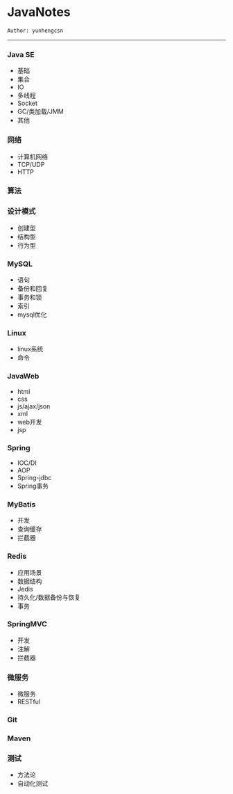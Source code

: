 # JavaNotes
    Author: yunhengcsn
---
### Java SE
- 基础
- 集合
- IO
- 多线程
- Socket
- GC/类加载/JMM
- 其他
### 网络
- 计算机网络
- TCP/UDP
- HTTP
### 算法
### 设计模式
- 创建型
- 结构型 
- 行为型
### MySQL
- 语句
- 备份和回复
- 事务和锁
- 索引
- mysql优化
### Linux
- linux系统
- 命令
### JavaWeb
- html
- css
- js/ajax/json
- xml
- web开发
- jsp
### Spring
- IOC/DI
- AOP
- Spring-jdbc
- Spring事务
### MyBatis
- 开发
- 查询缓存
- 拦截器
### Redis
- 应用场景
- 数据结构
- Jedis
- 持久化/数据备份与恢复
- 事务
### SpringMVC
- 开发
- 注解
- 拦截器
### 微服务
- 微服务
- RESTful
### Git
### Maven
### 测试
- 方法论
- 自动化测试



